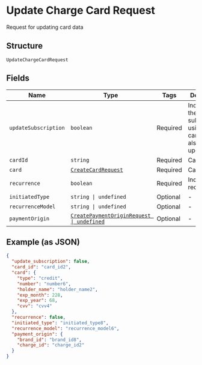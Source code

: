 
# Update Charge Card Request

Request for updating card data

## Structure

`UpdateChargeCardRequest`

## Fields

| Name | Type | Tags | Description |
|  --- | --- | --- | --- |
| `updateSubscription` | `boolean` | Required | Indicates if the subscriptions using this card must also be updated |
| `cardId` | `string` | Required | Card id |
| `card` | [`CreateCardRequest`](../../doc/models/create-card-request.md) | Required | Card data |
| `recurrence` | `boolean` | Required | Indicates a recurrence |
| `initiatedType` | `string \| undefined` | Optional | - |
| `recurrenceModel` | `string \| undefined` | Optional | - |
| `paymentOrigin` | [`CreatePaymentOriginRequest \| undefined`](../../doc/models/create-payment-origin-request.md) | Optional | - |

## Example (as JSON)

```json
{
  "update_subscription": false,
  "card_id": "card_id2",
  "card": {
    "type": "credit",
    "number": "number6",
    "holder_name": "holder_name2",
    "exp_month": 228,
    "exp_year": 68,
    "cvv": "cvv4"
  },
  "recurrence": false,
  "initiated_type": "initiated_type8",
  "recurrence_model": "recurrence_model6",
  "payment_origin": {
    "brand_id": "brand_id8",
    "charge_id": "charge_id2"
  }
}
```

